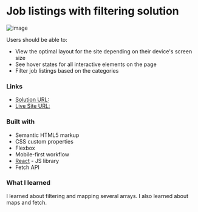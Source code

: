 # Job listings with filtering solution
![image](https://github.com/user-attachments/assets/d71dd7a7-7b31-4e87-a214-9a01fdb417ac)

Users should be able to:

- View the optimal layout for the site depending on their device's screen size
- See hover states for all interactive elements on the page
- Filter job listings based on the categories

### Links

- [Solution URL:](https://www.frontendmentor.io/solutions/job-listings-with-filter-react-js-z5Ch1qJe_U)
- [Live Site URL:](https://job-listings-with-filtering-gold-phi.vercel.app/)

### Built with

- Semantic HTML5 markup
- CSS custom properties
- Flexbox
- Mobile-first workflow
- [React](https://reactjs.org/) - JS library
- Fetch API

### What I learned

I learned about filtering and mapping several arrays. I also learned about maps and fetch.
